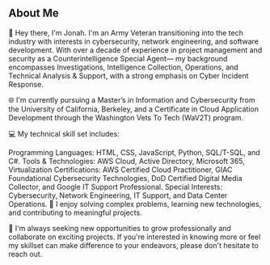 ## About Me

👋 Hey there, I'm Jonah. I'm an Army Veteran transitioning into the tech industry with interests in cybersecurity, network engineering, and software development. 
With over a decade of experience in project management and security as a Counterintelligence Special Agent— my background encompasses Investigations, Intelligence Collection, Operations, and Technical Analysis & Support, with a strong emphasis on Cyber Incident Response.

🌐 I'm currently pursuing a Master’s in Information and Cybersecurity from the University of California, Berkeley, and a Certificate in Cloud Application Development through the Washington Vets To Tech (WaV2T) program.

💻 My technical skill set includes:

Programming Languages: HTML, CSS, JavaScript, Python, SQL/T-SQL, and C#.
Tools & Technologies: AWS Cloud, Active Directory, Microsoft 365, Virtualization
Certifications: AWS Certified Cloud Practitioner, GIAC Foundational Cybersecurity Technologies, DoD Certified Digital Media Collector, and Google IT Support Professional.
Special Interests: Cybersecurity, Network Engineering, IT Support, and Data Center Operations.
🔧 I enjoy solving complex problems, learning new technologies, and contributing to meaningful projects.

🚀 I'm always seeking new opportunities to grow professionally and collaborate on exciting projects. If you're interested in knowing more or feel my skillset can make difference to your endeavors, please don't hesitate to reach out.
